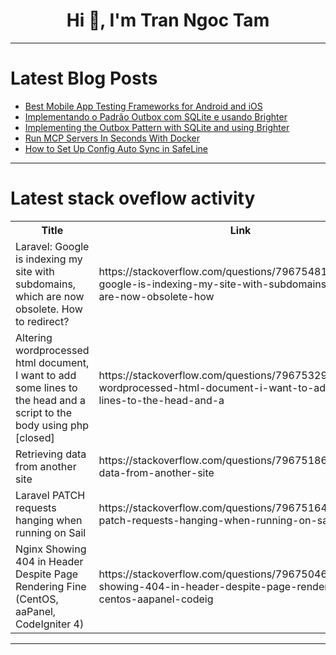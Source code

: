 <h1 align="center">Hi 👋, I'm Tran Ngoc Tam</h1>

---

# Latest Blog Posts 
<!-- BLOG-POST-LIST:START -->
- [Best Mobile App Testing Frameworks for Android and iOS](https://dev.to/lambdatest/best-mobile-app-testing-frameworks-for-android-and-ios-202m)
- [Implementando o Padrão Outbox com SQLite e usando Brighter](https://dev.to/actor-dev/implementando-o-padrao-outbox-com-sqlite-e-usando-brighter-4i25)
- [Implementing the Outbox Pattern with SQLite and using Brighter](https://dev.to/actor-dev/implementing-the-outbox-pattern-with-sqlite-and-using-brighter-15ha)
- [Run MCP Servers In Seconds With Docker](https://dev.to/pradumnasaraf/run-mcp-servers-in-seconds-with-docker-1ik5)
- [How to Set Up Config Auto Sync in SafeLine](https://dev.to/sharon_42e16b8da44dabde6d/how-to-set-up-config-auto-syncin-safeline-41c6)
<!-- BLOG-POST-LIST:END -->

---

# Latest stack oveflow activity
<table>
  <tr><th>Title</th><th>Link</th></tr>
  <!-- STACKOVERFLOW:START --><tr><td>Laravel: Google is indexing my site with subdomains, which are now obsolete. How to redirect?</td><td>https://stackoverflow.com/questions/79675481/laravel-google-is-indexing-my-site-with-subdomains-which-are-now-obsolete-how</td></tr><tr><td>Altering wordprocessed html document, I want to add some lines to the head and a script to the body using php [closed]</td><td>https://stackoverflow.com/questions/79675329/altering-wordprocessed-html-document-i-want-to-add-some-lines-to-the-head-and-a</td></tr><tr><td>Retrieving data from another site</td><td>https://stackoverflow.com/questions/79675186/retrieving-data-from-another-site</td></tr><tr><td>Laravel PATCH requests hanging when running on Sail</td><td>https://stackoverflow.com/questions/79675164/laravel-patch-requests-hanging-when-running-on-sail</td></tr><tr><td>Nginx Showing 404 in Header Despite Page Rendering Fine &lpar;CentOS, aaPanel, CodeIgniter 4&rpar;</td><td>https://stackoverflow.com/questions/79675046/nginx-showing-404-in-header-despite-page-rendering-fine-centos-aapanel-codeig</td></tr><!-- STACKOVERFLOW:END -->
</table>

---



